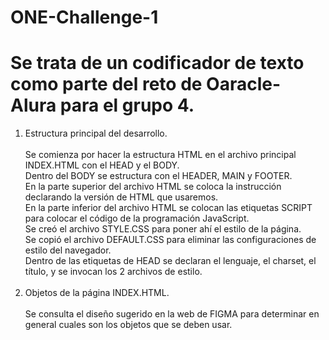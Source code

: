 # ONE-Challenge-1
# Se trata de un codificador de texto como parte del reto de Oaracle-Alura para el grupo 4. <br>
1. Estructura principal del desarrollo. <br><br>
Se comienza por hacer la estructura HTML en el archivo principal INDEX.HTML con el HEAD y el BODY. <br>
Dentro del BODY se estructura con el HEADER, MAIN y FOOTER. <br>
En la parte superior del archivo HTML se coloca la instrucción <!DOCTYPE html> declarando la versión de HTML que usaremos. <br>
En la parte inferior del archivo HTML se colocan las etiquetas SCRIPT para colocar el código de la programación JavaScript. <br>
Se creó el archivo STYLE.CSS para poner ahí el estilo de la página. <br>
Se copió el archivo DEFAULT.CSS para eliminar las configuraciones de estilo del navegador. <br>
Dentro de las etiquetas de HEAD se declaran el lenguaje, el charset, el título, y se invocan los 2 archivos de estilo. <br><br>
2. Objetos de la página INDEX.HTML. <br><br>
Se consulta el diseño sugerido en la web de FIGMA para determinar en general cuales son los objetos que se deben usar. <br>

